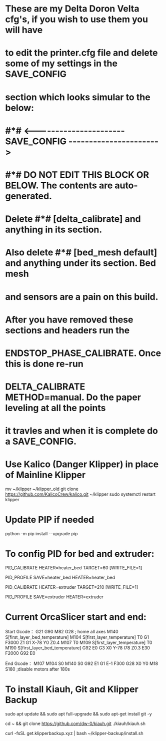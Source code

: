 # These are  my Delta Doron Velta cfg's, if you wish to use them you will have
# to edit the printer.cfg file and delete some of my settings in the SAVE_CONFIG
# section which looks simular to the below:
# 
# #*# <---------------------- SAVE_CONFIG ---------------------->
# #*# DO NOT EDIT THIS BLOCK OR BELOW. The contents are auto-generated.
# 
# Delete #*# [delta_calibrate] and anything in its section.
# Also delete #*# [bed_mesh default] and anything under its section. Bed mesh
# and sensors are a pain on this build.
# 
# After you have removed these sections and headers run the
# ENDSTOP_PHASE_CALIBRATE. Once this is done re-run
# DELTA_CALIBRATE METHOD=manual. Do the paper leveling at all the points
# it travles and when it is complete do a SAVE_CONFIG.


# Use Kalico (Danger Klipper) in place of Mainline Klipper

  mv ~/klipper ~/klipper_old
  git clone https://github.com/KalicoCrew/kalico.git ~/klipper
  sudo systemctl restart klipper


# Update PIP if needed

  python -m pip install --upgrade pip
  

# To config PID for bed and extruder:

  PID_CALIBRATE HEATER=heater_bed TARGET=60 [WRITE_FILE=1]
  
  PID_PROFILE SAVE=heater_bed HEATER=heater_bed
  
  PID_CALIBRATE HEATER=extruder TARGET=210 [WRITE_FILE=1]
  
  PID_PROFILE SAVE=extruder HEATER=extruder


# Current OrcaSlicer start and end:

  Start Gcode：
    G21
    G90
    M82
    G28 ; home all axes
    M140 S[first_layer_bed_temperature]
    M104 S[first_layer_temperature] T0
    G1 F3000 Z1
    G1 X-78 Y0 Z0.4
    M107 T0
    M109 S[first_layer_temperature] T0
    M190 S[first_layer_bed_temperature]
    G92 E0
    G3 X0 Y-78 I78 Z0.3 E30 F2000
    G92 E0
  
  End Gcode：
    M107
    M104 S0
    M140 S0
    G92 E1
    G1 E-1 F300
    G28 X0 Y0
    M18 S180 ;disable motors after 180s

  # To install Kiauh, Git and Klipper Backup

  sudo apt update && sudo apt full-upgrade && sudo apt-get install git -y

  cd ~ && git clone https://github.com/dw-0/kiauh.git
  ./kiauh/kiauh.sh

  curl -fsSL get.klipperbackup.xyz | bash
  ~/klipper-backup/install.sh

